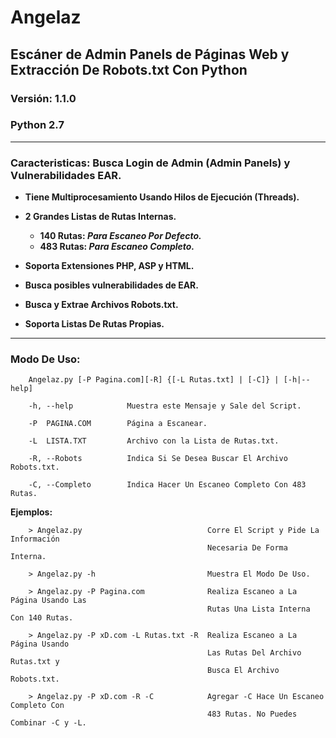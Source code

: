 # Angelaz
## Escáner de Admin Panels de Páginas Web y Extracción De Robots.txt Con Python
### Versión: 1.1.0
### Python 2.7

- - -

### Caracteristicas: Busca Login de Admin (Admin Panels) y Vulnerabilidades EAR.

   + **Tiene Multiprocesamiento Usando Hilos de Ejecución (Threads).**
   + **2 Grandes Listas de Rutas Internas.**
   
        + **140 Rutas: *Para Escaneo Por Defecto.***
        + **483 Rutas: *Para Escaneo Completo.***
        
   + **Soporta Extensiones PHP, ASP y HTML.**
   + **Busca posibles vulnerabilidades de EAR.**
   + **Busca y Extrae Archivos Robots.txt.**
   + **Soporta Listas De Rutas Propias.**

- - -

### Modo De Uso: 
    
        Angelaz.py [-P Pagina.com][-R] {[-L Rutas.txt] | [-C]} | [-h|--help]
        
        -h, --help            Muestra este Mensaje y Sale del Script.
        
        -P  PAGINA.COM        Página a Escanear.
        
        -L  LISTA.TXT         Archivo con la Lista de Rutas.txt.
        
        -R, --Robots          Indica Si Se Desea Buscar El Archivo Robots.txt.
        
        -C, --Completo        Indica Hacer Un Escaneo Completo Con 483 Rutas.

**Ejemplos:**

        > Angelaz.py                            Corre El Script y Pide La Información
                                                Necesaria De Forma Interna.
        
        > Angelaz.py -h                         Muestra El Modo De Uso.
        
        > Angelaz.py -P Pagina.com              Realiza Escaneo a La Página Usando Las
                                                Rutas Una Lista Interna Con 140 Rutas.
        
        > Angelaz.py -P xD.com -L Rutas.txt -R  Realiza Escaneo a La Página Usando
                                                Las Rutas Del Archivo Rutas.txt y
                                                Busca El Archivo Robots.txt.
        
        > Angelaz.py -P xD.com -R -C            Agregar -C Hace Un Escaneo Completo Con
                                                483 Rutas. No Puedes Combinar -C y -L.

